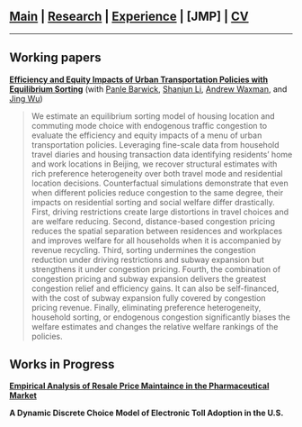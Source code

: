 ## [Main](https://tx58.github.io/) | [Research](/research.html) | [Experience](/experience.html) | [JMP] | [CV](/cv/tianli_cv.pdf)
* * *

## Working papers
**[Efficiency and Equity Impacts of Urban Transportation Policies with Equilibrium Sorting](https://barwick.economics.cornell.edu/Sorting_Beijing_BLWWX.pdf)** (with [Panle Barwick](http://www.nathanhmiller.org/), [Shanjun Li](https://sites.google.com/site/matthewosborne/), [Andrew Waxman](https://sites.google.com/site/gloriaysheu/), and [Jing Wu](https://sites.google.com/site/gloriaysheu/))
> We estimate an equilibrium sorting model of housing location and commuting mode choice with endogenous traffic congestion to evaluate the efficiency and equity impacts of a menu of urban transportation policies. Leveraging fine-scale data from household travel diaries and housing transaction data identifying
residents’ home and work locations in Beijing, we recover structural estimates with rich preference heterogeneity over both travel mode and residential location decisions. Counterfactual simulations demonstrate that even when different policies reduce congestion to the same degree, their impacts on residential sorting and social welfare differ drastically. First, driving restrictions create large distortions in travel choices and are welfare reducing. Second, distance-based congestion pricing reduces the spatial separation between residences and workplaces and improves welfare for all households when it is accompanied by revenue recycling. Third, sorting undermines the congestion reduction under driving restrictions and subway expansion but strengthens it under congestion pricing. Fourth, the combination of congestion pricing and subway expansion delivers the greatest congestion relief and efficiency gains. It can also be self-financed, with the cost of subway expansion fully covered by congestion pricing revenue. Finally, eliminating preference heterogeneity, household sorting, or endogenous congestion significantly biases the welfare estimates and changes the relative welfare rankings of the policies.


## Works in Progress
**[Empirical Analysis of Resale Price Maintaince in the Pharmaceutical Market](/papers/sileo_jmp_infrastructure_investment.pdf)**
>


**A Dynamic Discrete Choice Model of Electronic Toll Adoption in the U.S.**

